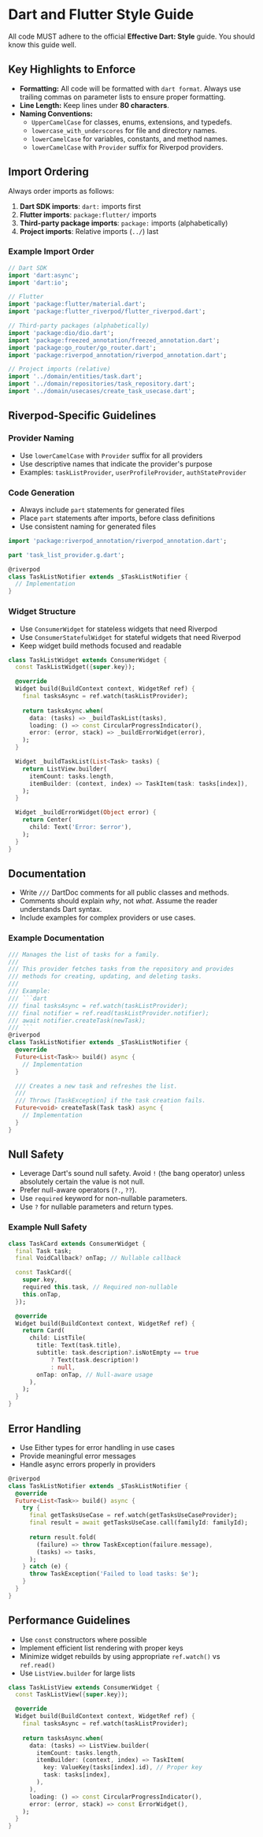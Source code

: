 # Dart and Flutter Style Guide

All code MUST adhere to the official **Effective Dart: Style** guide. You should know this guide well.

## Key Highlights to Enforce
- **Formatting:** All code will be formatted with `dart format`. Always use trailing commas on parameter lists to ensure proper formatting.
- **Line Length:** Keep lines under **80 characters**.
- **Naming Conventions:**
    - `UpperCamelCase` for classes, enums, extensions, and typedefs.
    - `lowercase_with_underscores` for file and directory names.
    - `lowerCamelCase` for variables, constants, and method names.
    - `lowerCamelCase` with `Provider` suffix for Riverpod providers.

## Import Ordering
Always order imports as follows:
1. **Dart SDK imports**: `dart:` imports first
2. **Flutter imports**: `package:flutter/` imports
3. **Third-party package imports**: `package:` imports (alphabetically)
4. **Project imports**: Relative imports (`../`) last

### Example Import Order
```dart
// Dart SDK
import 'dart:async';
import 'dart:io';

// Flutter
import 'package:flutter/material.dart';
import 'package:flutter_riverpod/flutter_riverpod.dart';

// Third-party packages (alphabetically)
import 'package:dio/dio.dart';
import 'package:freezed_annotation/freezed_annotation.dart';
import 'package:go_router/go_router.dart';
import 'package:riverpod_annotation/riverpod_annotation.dart';

// Project imports (relative)
import '../domain/entities/task.dart';
import '../domain/repositories/task_repository.dart';
import '../domain/usecases/create_task_usecase.dart';
```

## Riverpod-Specific Guidelines

### Provider Naming
- Use `lowerCamelCase` with `Provider` suffix for all providers
- Use descriptive names that indicate the provider's purpose
- Examples: `taskListProvider`, `userProfileProvider`, `authStateProvider`

### Code Generation
- Always include `part` statements for generated files
- Place `part` statements after imports, before class definitions
- Use consistent naming for generated files

```dart
import 'package:riverpod_annotation/riverpod_annotation.dart';

part 'task_list_provider.g.dart';

@riverpod
class TaskListNotifier extends _$TaskListNotifier {
  // Implementation
}
```

### Widget Structure
- Use `ConsumerWidget` for stateless widgets that need Riverpod
- Use `ConsumerStatefulWidget` for stateful widgets that need Riverpod
- Keep widget build methods focused and readable

```dart
class TaskListWidget extends ConsumerWidget {
  const TaskListWidget({super.key});

  @override
  Widget build(BuildContext context, WidgetRef ref) {
    final tasksAsync = ref.watch(taskListProvider);
    
    return tasksAsync.when(
      data: (tasks) => _buildTaskList(tasks),
      loading: () => const CircularProgressIndicator(),
      error: (error, stack) => _buildErrorWidget(error),
    );
  }

  Widget _buildTaskList(List<Task> tasks) {
    return ListView.builder(
      itemCount: tasks.length,
      itemBuilder: (context, index) => TaskItem(task: tasks[index]),
    );
  }

  Widget _buildErrorWidget(Object error) {
    return Center(
      child: Text('Error: $error'),
    );
  }
}
```

## Documentation
- Write `///` DartDoc comments for all public classes and methods.
- Comments should explain *why*, not *what*. Assume the reader understands Dart syntax.
- Include examples for complex providers or use cases.

### Example Documentation
```dart
/// Manages the list of tasks for a family.
/// 
/// This provider fetches tasks from the repository and provides
/// methods for creating, updating, and deleting tasks.
/// 
/// Example:
/// ```dart
/// final tasksAsync = ref.watch(taskListProvider);
/// final notifier = ref.read(taskListProvider.notifier);
/// await notifier.createTask(newTask);
/// ```
@riverpod
class TaskListNotifier extends _$TaskListNotifier {
  @override
  Future<List<Task>> build() async {
    // Implementation
  }

  /// Creates a new task and refreshes the list.
  /// 
  /// Throws [TaskException] if the task creation fails.
  Future<void> createTask(Task task) async {
    // Implementation
  }
}
```

## Null Safety
- Leverage Dart's sound null safety. Avoid `!` (the bang operator) unless absolutely certain the value is not null.
- Prefer null-aware operators (`?.`, `??`).
- Use `required` keyword for non-nullable parameters.
- Use `?` for nullable parameters and return types.

### Example Null Safety
```dart
class TaskCard extends ConsumerWidget {
  final Task task;
  final VoidCallback? onTap; // Nullable callback

  const TaskCard({
    super.key,
    required this.task, // Required non-nullable
    this.onTap,
  });

  @override
  Widget build(BuildContext context, WidgetRef ref) {
    return Card(
      child: ListTile(
        title: Text(task.title),
        subtitle: task.description?.isNotEmpty == true 
            ? Text(task.description!) 
            : null,
        onTap: onTap, // Null-aware usage
      ),
    );
  }
}
```

## Error Handling
- Use Either types for error handling in use cases
- Provide meaningful error messages
- Handle async errors properly in providers

```dart
@riverpod
class TaskListNotifier extends _$TaskListNotifier {
  @override
  Future<List<Task>> build() async {
    try {
      final getTasksUseCase = ref.watch(getTasksUseCaseProvider);
      final result = await getTasksUseCase.call(familyId: familyId);
      
      return result.fold(
        (failure) => throw TaskException(failure.message),
        (tasks) => tasks,
      );
    } catch (e) {
      throw TaskException('Failed to load tasks: $e');
    }
  }
}
```

## Performance Guidelines
- Use `const` constructors where possible
- Implement efficient list rendering with proper keys
- Minimize widget rebuilds by using appropriate `ref.watch()` vs `ref.read()`
- Use `ListView.builder` for large lists

```dart
class TaskListView extends ConsumerWidget {
  const TaskListView({super.key});

  @override
  Widget build(BuildContext context, WidgetRef ref) {
    final tasksAsync = ref.watch(taskListProvider);
    
    return tasksAsync.when(
      data: (tasks) => ListView.builder(
        itemCount: tasks.length,
        itemBuilder: (context, index) => TaskItem(
          key: ValueKey(tasks[index].id), // Proper key
          task: tasks[index],
        ),
      ),
      loading: () => const CircularProgressIndicator(),
      error: (error, stack) => const ErrorWidget(),
    );
  }
}
```